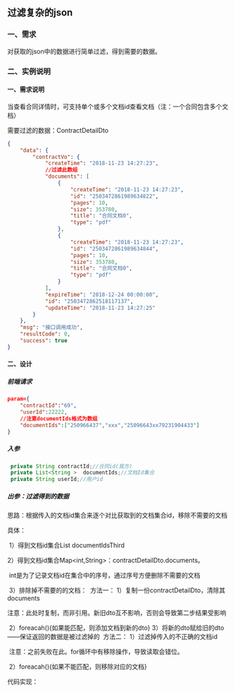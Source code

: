 ## 过滤复杂的json

### 一、需求

对获取的json中的数据进行简单过滤，得到需要的数据。

### 二、实例说明

#### 一、需求说明

当查看合同详情时，可支持单个或多个文档id查看文档（注：一个合同包含多个文档）

需要过滤的数据：ContractDetailDto

```json
{
    "data": {
        "contractVo": {
            "createTime": "2018-11-23 14:27:23", 
            //过滤此数组
            "documents": [
                {
                    "createTime": "2018-11-23 14:27:23", 
                    "id": "2503472861989634822", 
                    "pages": 10, 
                    "size": 353780, 
                    "title": "合同文档0", 
                    "type": "pdf"
                },
                {
                    "createTime": "2018-11-23 14:27:23", 
                    "id": "2503472861989634844", 
                    "pages": 10, 
                    "size": 353780, 
                    "title": "合同文档0", 
                    "type": "pdf"
                }
            ], 
            "expireTime": "2018-12-24 00:00:00", 
            "id": "2503472862518117137",
            "updateTime": "2018-11-23 14:27:25"
        }
    }, 
    "msg": "接口调用成功", 
    "resultCode": 0, 
    "success": true
}
```

#### 二、设计

##### **前端请求**

~~~json
param={
    "contractId":"69",
    "userId":22222,
    //注意documentIds格式为数组
    "documentIds":["250966437","xxx","25096643xx79231904433"]
}
~~~

##### **入参**

~~~java
 private String contractId;//合同id(我方)
 private List<String >  documentIds;//文档Id集合
 private String userId;//用户id
~~~



##### **出参：过滤得到的数据**

思路：根据传入的文档id集合来逐个对比获取到的文档集合id，移除不需要的文档

具体：

​	1）得到文档id集合List<String> documentIdsThird

​	2）得到文档id集合Map<int,String>：contractDetailDto.documents。

​		int是为了记录文档id在集合中的序号，通过序号方便删除不需要的文档

​	3）排除掉不需要的的文档：
​				方法一：
​					1）复制一份contractDetailDto，清除其documents

​						注意：此处时复制，而非引用。新旧dto互不影响，否则会导致第二步结果受影响

​					2）foreacah(){如果能匹配，则添加文档到新的dto}
​					3）将新的dto赋给旧的dto ——保证返回的数据是被过滤掉的
​				方法二：
​					1）过滤掉传入的不正确的文档id

​						注意：之前失败在此。for循环中有移除操作，导致读取会错位。

​					2）foreacah(){如果不能匹配，则移除对应的文档}

代码实现：

~~~java

~~~



